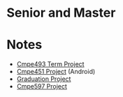 # Senior and Master

# Notes
* [Cmpe493 Term Project](https://github.com/egirgin/cmpe493-term-project)
* [Cmpe451 Project](https://github.com/bounswe/bounswe2020group4) (Android)
* [Graduation Project](https://github.com/egirgin/latent-mix)
* [Cmpe597 Project](https://github.com/egirgin/saliencySimBA)
